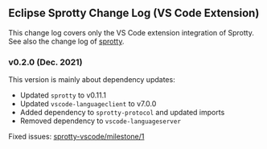 ## Eclipse Sprotty Change Log (VS Code Extension)

This change log covers only the VS Code extension integration of Sprotty. See also the change log of [sprotty](https://github.com/eclipse/sprotty/blob/master/packages/sprotty/CHANGELOG.md).

### v0.2.0 (Dec. 2021)

This version is mainly about dependency updates:
 * Updated `sprotty` to v0.11.1
 * Updated `vscode-languageclient` to v7.0.0
 * Added dependency to `sprotty-protocol` and updated imports
 * Removed dependency to `vscode-languageserver`

Fixed issues: [sprotty-vscode/milestone/1](https://github.com/eclipse/sprotty-vscode/milestone/1?closed=1)
